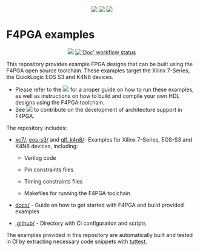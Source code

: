 <p align="center">
  <a title="Website" href="https://f4pga.org"><img src="https://img.shields.io/website?longCache=true&style=flat-square&label=f4pga.org&up_color=10cfc9&url=https%3A%2F%2Ff4pga.org%2Findex.html&labelColor=fff"></a><!--
  -->
  <a title="Documentation" href="https://f4pga.readthedocs.io"><img src="https://img.shields.io/website?longCache=true&style=flat-square&label=Documentation&up_color=1226aa&up_message=%E2%9E%9A&url=https%3A%2F%2Ff4pga.readthedocs.io%2Fen%2Flatest%2Findex.html&labelColor=fff"></a><!--
  -->
  <a title="Community" href="https://f4pga.readthedocs.io/en/latest/community.html#communication"><img src="https://img.shields.io/badge/Chat-IRC%20%7C%20Slack-white?longCache=true&style=flat-square&logo=Slack&logoColor=fff"></a><!--
  -->
</p>

# F4PGA examples

<p align="center">
  <a title="GitHub Actions" href="https://github.com/chipsalliance/f4pga-examples/actions"><img src="https://img.shields.io/github/workflow/status/chipsalliance/f4pga-examples/Automerge/main?longCache=true&style=flat-square&label=Tests&logo=Github%20Actions&logoColor=fff"></a><!--
  -->
  <a title="ReadTheDocs CI Status" href="https://f4pga-examples.readthedocs.io/en/latest/?badge=latest"><img alt="'Doc' workflow status" src="https://img.shields.io/readthedocs/f4pga-examples?longCache=true&style=flat-square&logo=ReadTheDocs&logoColor=fff&label=F4PGA%20Examples%20Documentation"></a><!--
  -->
</p>

This repository provides example FPGA designs that can be built using the F4PGA open source toolchain.
These examples target the Xilinx 7-Series, the QuickLogic EOS S3 and K4N8 devices.

* Please refer to the [![](https://img.shields.io/website?longCache=true&style=flat-square&label=Documentation%20For%20Users&up_color=231f20&up_message=%E2%9E%9A&url=https%3A%2F%2Ff4pga-examples.readthedocs.io%2Fen%2Flatest%2Findex.html&labelColor=fff)](https://f4pga-examples.readthedocs.io)
  for a proper guide on how to run these examples, as well as instructions on how to build and compile your own HDL designs using
  the F4PGA toolchain.
* See [![](https://img.shields.io/website?longCache=true&style=flat-square&label=Documentation%20For%20Developers&up_color=white&up_message=%E2%9E%9A&url=https%3A%2F%2Ff4pga.readthedocs.io%2Fprojects%2Farch-defs%2Fen%2Flatest%2Findex.html&labelColor=231f20)](https://f4pga.readthedocs.io/projects/arch-defs/)
  to contribute on the development of architecture support in F4PGA.

The repository includes:

* [xc7/](./xc7), [eos-s3/](./eos-s3) and [qlf_k4n8/](./qlf_k4n8)- Examples for Xilinx 7-Series, EOS-S3 and K4N8 devices, including:

  * Verilog code

  * Pin constraints files

  * Timing constraints files

  * Makefiles for running the F4PGA toolchain

* [docs/](./docs) - Guide on how to get started with F4PGA and build provided examples

* [.github/](./.github) - Directory with CI configuration and scripts

The examples provided in this repository are automatically built and tested in CI by extracting necessary code snippets
with [tuttest](https://github.com/antmicro/tuttest).
